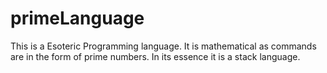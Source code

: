 primeLanguage
=============

This is a Esoteric Programming language. It is mathematical as commands are in the form of prime numbers. In its essence it is a stack language.